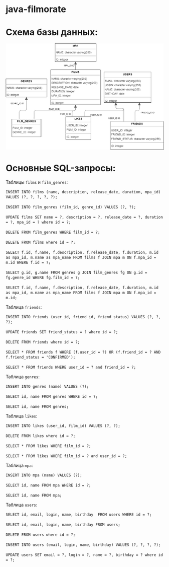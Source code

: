 # java-filmorate

# Схема базы данных:
![Иллюстрация к проекту](https://github.com/rubtsov-oleg/java-filmorate/blob/add-database/schema.png)

# Основные SQL-запросы:

Таблицы `films` и `film_genres`:
```
INSERT INTO films (name, description, release_date, duration, mpa_id) VALUES (?, ?, ?, ?, ?);

INSERT INTO film_genres (film_id, genre_id) VALUES (?, ?);

UPDATE films SET name = ?, description = ?, release_date = ?, duration = ?, mpa_id = ? where id = ?;

DELETE FROM film_genres WHERE film_id = ?;

DELETE FROM films where id = ?;

SELECT f.id, f.name, f.description, f.release_date, f.duration, m.id as mpa_id, m.name as mpa_name FROM films f JOIN mpa m ON f.mpa_id = m.id WHERE f.id = ?;

SELECT g.id, g.name FROM genres g JOIN film_genres fg ON g.id = fg.genre_id WHERE fg.film_id = ?;

SELECT f.id, f.name, f.description, f.release_date, f.duration, m.id as mpa_id, m.name as mpa_name FROM films f JOIN mpa m ON f.mpa_id = m.id;
```

Таблица `friends`:
```
INSERT INTO friends (user_id, friend_id, friend_status) VALUES (?, ?, ?);

UPDATE friends SET friend_status = ? where id = ?;

DELETE FROM friends where id = ?;

SELECT * FROM friends f WHERE (f.user_id = ?) OR (f.friend_id = ? AND f.friend_status = 'CONFIRMED');

SELECT * FROM friends WHERE user_id = ? and friend_id = ?;
```

Таблица `genres`:
```
INSERT INTO genres (name) VALUES (?);

SELECT id, name FROM genres WHERE id = ?;

SELECT id, name FROM genres;
```

Таблица `likes`:
```
INSERT INTO likes (user_id, film_id) VALUES (?, ?);

DELETE FROM likes where id = ?;

SELECT * FROM likes WHERE film_id = ?;

SELECT * FROM likes WHERE film_id = ? and user_id = ?;
```

Таблица `mpa`:
```
INSERT INTO mpa (name) VALUES (?);

SELECT id, name FROM mpa WHERE id = ?;

SELECT id, name FROM mpa;
```

Таблица `users`:
```
SELECT id, email, login, name, birthday  FROM users WHERE id = ?;

SELECT id, email, login, name, birthday FROM users;

DELETE FROM users where id = ?;

INSERT INTO users (email, login, name, birthday) VALUES (?, ?, ?, ?);

UPDATE users SET email = ?, login = ?, name = ?, birthday = ? where id = ?;
```
